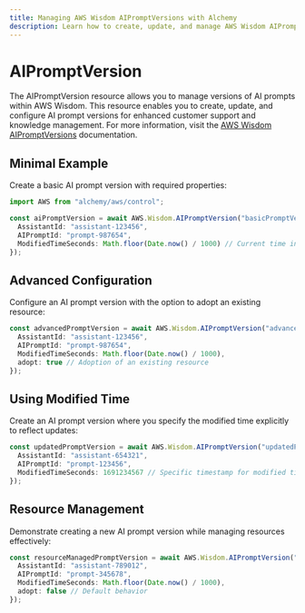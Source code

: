 ```yaml
---
title: Managing AWS Wisdom AIPromptVersions with Alchemy
description: Learn how to create, update, and manage AWS Wisdom AIPromptVersions using Alchemy Cloud Control.
---
```


# AIPromptVersion

The AIPromptVersion resource allows you to manage versions of AI prompts within AWS Wisdom. This resource enables you to create, update, and configure AI prompt versions for enhanced customer support and knowledge management. For more information, visit the [AWS Wisdom AIPromptVersions](https://docs.aws.amazon.com/wisdom/latest/userguide/) documentation.

## Minimal Example

Create a basic AI prompt version with required properties:

```ts
import AWS from "alchemy/aws/control";

const aiPromptVersion = await AWS.Wisdom.AIPromptVersion("basicPromptVersion", {
  AssistantId: "assistant-123456",
  AIPromptId: "prompt-987654",
  ModifiedTimeSeconds: Math.floor(Date.now() / 1000) // Current time in seconds
});
```

## Advanced Configuration

Configure an AI prompt version with the option to adopt an existing resource:

```ts
const advancedPromptVersion = await AWS.Wisdom.AIPromptVersion("advancedPromptVersion", {
  AssistantId: "assistant-123456",
  AIPromptId: "prompt-987654",
  ModifiedTimeSeconds: Math.floor(Date.now() / 1000),
  adopt: true // Adoption of an existing resource
});
```

## Using Modified Time

Create an AI prompt version where you specify the modified time explicitly to reflect updates:

```ts
const updatedPromptVersion = await AWS.Wisdom.AIPromptVersion("updatedPromptVersion", {
  AssistantId: "assistant-654321",
  AIPromptId: "prompt-123456",
  ModifiedTimeSeconds: 1691234567 // Specific timestamp for modified time
});
```

## Resource Management

Demonstrate creating a new AI prompt version while managing resources effectively:

```ts
const resourceManagedPromptVersion = await AWS.Wisdom.AIPromptVersion("managedPromptVersion", {
  AssistantId: "assistant-789012",
  AIPromptId: "prompt-345678",
  ModifiedTimeSeconds: Math.floor(Date.now() / 1000),
  adopt: false // Default behavior
});
```